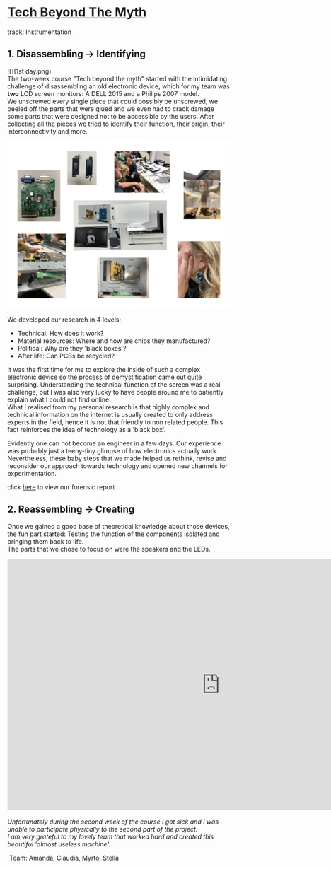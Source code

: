 # [Tech Beyond The Myth](https://fablabbcn.github.io/mdef-docs/academic_year_2022_23/term_1_2022_23/tech_beyond_the_myth_2022_23/)  
track: Instrumentation  

## 1. Disassembling -> Identifying  


![](1st day.png)  
The two-week course "Tech beyond the myth" started with the intimidating challenge of disassembling an old electronic device, which for my team was **two** LCD screen monitors: A DELL 2015 and a Philips 2007 model.  
We unscrewed every single piece that could possibly be unscrewed, we peeled off the parts that were glued and we even had to crack damage some parts that were designed not to be accessible by the users. After collecting all the pieces we tried to identify their function, their origin, their interconnectivity and more.  



![](tech_collage.jpg)  

We developed our research in 4 levels:      
- Technical: How does it work?  
- Material resources: Where and how are chips they manufactured?  
- Political: Why are they 'black boxes'?     
- After life: Can PCBs be recycled?  

It was the first time for me to explore the inside of such a complex electronic device so the process of demystification came out quite surprising. Understanding the technical function of the screen was a real challenge, but I was also very lucky to have people around me to patiently explain what I could not find online.  
What I realised from my personal research is that highly complex and technical information on the internet is usually created to only address experts in the field, hence it is not that friendly to non related people.   This fact reinforces the idea of technology as a 'black box'.  

Evidently one can not become an engineer in a few days. Our experience was probably just a teeny-tiny glimpse of how electronics actually work. Nevertheless, these baby steps that we made helped us rethink, revise and reconsider our approach towards technology and opened new channels for experimentation.  


click [here](https://hackmd.io/6Gz_caxaSM-UFo9HLMk4tw) to view our forensic report


## 2. Reassembling -> Creating
Once we gained a good base of theoretical knowledge about those devices, the fun part started: Testing the function of the components isolated and bringing them back to life.  
The parts that we chose to focus on were the speakers and the LEDs.  

<iframe src="https://docs.google.com/presentation/d/e/2PACX-1vRXRer_4LkwNSSRSiP6Ro8_FdwRp9BHXNzIQmxz3BfKbHeDDZMHWxm6gaH_CFEr-JNS2SFxAeDB-icy/embed?start=false&loop=false&delayms=3000" frameborder="0" width="960" height="569" allowfullscreen="true" mozallowfullscreen="true" webkitallowfullscreen="true"></iframe>


*Unfortunately during the second week of the course I got sick and I was unable to participate physically to the second part of the project.  
I am very grateful to my lovely team that worked hard and created this beautiful 'almost useless machine'.*  

`Team: Amanda, Claudia, Myrto, Stella
